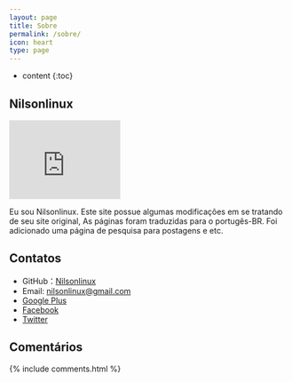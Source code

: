 ```yaml
---
layout: page
title: Sobre
permalink: /sobre/
icon: heart
type: page
---
```


* content
{:toc}

## Nilsonlinux

<iframe src="https://githubbadge.appspot.com/Nilsonlinux" style="border: 0;height: 142px;width: 200px;overflow: hidden;" frameBorder="0"></iframe>

Eu sou Nilsonlinux.
Este site possue algumas modificações em se tratando de seu site original, As páginas foram traduzidas para o portugês-BR. Foi adicionado uma página de pesquisa para postagens e etc.

## Contatos

* GitHub：[Nilsonlinux](https://github.com/nilsonlinux)
* Email: nilsonlinux@gmail.com
* [Google Plus](https://plus.google.com/+Nilsonlinux)
* [Facebook](https://www.facebook.com/nilsonlinux)
* [Twitter](https://twitter.com/nilsonlinux)


## Comentários

{% include comments.html %}
